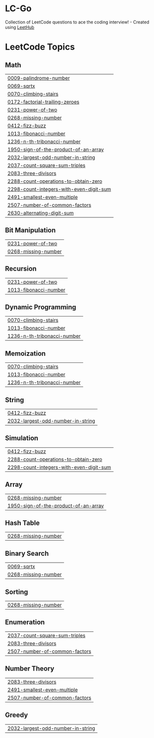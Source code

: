 # LC-Go
Collection of LeetCode questions to ace the coding interview! - Created using [LeetHub](https://github.com/QasimWani/LeetHub)

<!---LeetCode Topics Start-->
# LeetCode Topics
## Math
|  |
| ------- |
| [0009-palindrome-number](https://github.com/jigyansunanda/LC-Go/tree/master/0009-palindrome-number) |
| [0069-sqrtx](https://github.com/jigyansunanda/LC-Go/tree/master/0069-sqrtx) |
| [0070-climbing-stairs](https://github.com/jigyansunanda/LC-Go/tree/master/0070-climbing-stairs) |
| [0172-factorial-trailing-zeroes](https://github.com/jigyansunanda/LC-Go/tree/master/0172-factorial-trailing-zeroes) |
| [0231-power-of-two](https://github.com/jigyansunanda/LC-Go/tree/master/0231-power-of-two) |
| [0268-missing-number](https://github.com/jigyansunanda/LC-Go/tree/master/0268-missing-number) |
| [0412-fizz-buzz](https://github.com/jigyansunanda/LC-Go/tree/master/0412-fizz-buzz) |
| [1013-fibonacci-number](https://github.com/jigyansunanda/LC-Go/tree/master/1013-fibonacci-number) |
| [1236-n-th-tribonacci-number](https://github.com/jigyansunanda/LC-Go/tree/master/1236-n-th-tribonacci-number) |
| [1950-sign-of-the-product-of-an-array](https://github.com/jigyansunanda/LC-Go/tree/master/1950-sign-of-the-product-of-an-array) |
| [2032-largest-odd-number-in-string](https://github.com/jigyansunanda/LC-Go/tree/master/2032-largest-odd-number-in-string) |
| [2037-count-square-sum-triples](https://github.com/jigyansunanda/LC-Go/tree/master/2037-count-square-sum-triples) |
| [2083-three-divisors](https://github.com/jigyansunanda/LC-Go/tree/master/2083-three-divisors) |
| [2288-count-operations-to-obtain-zero](https://github.com/jigyansunanda/LC-Go/tree/master/2288-count-operations-to-obtain-zero) |
| [2298-count-integers-with-even-digit-sum](https://github.com/jigyansunanda/LC-Go/tree/master/2298-count-integers-with-even-digit-sum) |
| [2491-smallest-even-multiple](https://github.com/jigyansunanda/LC-Go/tree/master/2491-smallest-even-multiple) |
| [2507-number-of-common-factors](https://github.com/jigyansunanda/LC-Go/tree/master/2507-number-of-common-factors) |
| [2630-alternating-digit-sum](https://github.com/jigyansunanda/LC-Go/tree/master/2630-alternating-digit-sum) |
## Bit Manipulation
|  |
| ------- |
| [0231-power-of-two](https://github.com/jigyansunanda/LC-Go/tree/master/0231-power-of-two) |
| [0268-missing-number](https://github.com/jigyansunanda/LC-Go/tree/master/0268-missing-number) |
## Recursion
|  |
| ------- |
| [0231-power-of-two](https://github.com/jigyansunanda/LC-Go/tree/master/0231-power-of-two) |
| [1013-fibonacci-number](https://github.com/jigyansunanda/LC-Go/tree/master/1013-fibonacci-number) |
## Dynamic Programming
|  |
| ------- |
| [0070-climbing-stairs](https://github.com/jigyansunanda/LC-Go/tree/master/0070-climbing-stairs) |
| [1013-fibonacci-number](https://github.com/jigyansunanda/LC-Go/tree/master/1013-fibonacci-number) |
| [1236-n-th-tribonacci-number](https://github.com/jigyansunanda/LC-Go/tree/master/1236-n-th-tribonacci-number) |
## Memoization
|  |
| ------- |
| [0070-climbing-stairs](https://github.com/jigyansunanda/LC-Go/tree/master/0070-climbing-stairs) |
| [1013-fibonacci-number](https://github.com/jigyansunanda/LC-Go/tree/master/1013-fibonacci-number) |
| [1236-n-th-tribonacci-number](https://github.com/jigyansunanda/LC-Go/tree/master/1236-n-th-tribonacci-number) |
## String
|  |
| ------- |
| [0412-fizz-buzz](https://github.com/jigyansunanda/LC-Go/tree/master/0412-fizz-buzz) |
| [2032-largest-odd-number-in-string](https://github.com/jigyansunanda/LC-Go/tree/master/2032-largest-odd-number-in-string) |
## Simulation
|  |
| ------- |
| [0412-fizz-buzz](https://github.com/jigyansunanda/LC-Go/tree/master/0412-fizz-buzz) |
| [2288-count-operations-to-obtain-zero](https://github.com/jigyansunanda/LC-Go/tree/master/2288-count-operations-to-obtain-zero) |
| [2298-count-integers-with-even-digit-sum](https://github.com/jigyansunanda/LC-Go/tree/master/2298-count-integers-with-even-digit-sum) |
## Array
|  |
| ------- |
| [0268-missing-number](https://github.com/jigyansunanda/LC-Go/tree/master/0268-missing-number) |
| [1950-sign-of-the-product-of-an-array](https://github.com/jigyansunanda/LC-Go/tree/master/1950-sign-of-the-product-of-an-array) |
## Hash Table
|  |
| ------- |
| [0268-missing-number](https://github.com/jigyansunanda/LC-Go/tree/master/0268-missing-number) |
## Binary Search
|  |
| ------- |
| [0069-sqrtx](https://github.com/jigyansunanda/LC-Go/tree/master/0069-sqrtx) |
| [0268-missing-number](https://github.com/jigyansunanda/LC-Go/tree/master/0268-missing-number) |
## Sorting
|  |
| ------- |
| [0268-missing-number](https://github.com/jigyansunanda/LC-Go/tree/master/0268-missing-number) |
## Enumeration
|  |
| ------- |
| [2037-count-square-sum-triples](https://github.com/jigyansunanda/LC-Go/tree/master/2037-count-square-sum-triples) |
| [2083-three-divisors](https://github.com/jigyansunanda/LC-Go/tree/master/2083-three-divisors) |
| [2507-number-of-common-factors](https://github.com/jigyansunanda/LC-Go/tree/master/2507-number-of-common-factors) |
## Number Theory
|  |
| ------- |
| [2083-three-divisors](https://github.com/jigyansunanda/LC-Go/tree/master/2083-three-divisors) |
| [2491-smallest-even-multiple](https://github.com/jigyansunanda/LC-Go/tree/master/2491-smallest-even-multiple) |
| [2507-number-of-common-factors](https://github.com/jigyansunanda/LC-Go/tree/master/2507-number-of-common-factors) |
## Greedy
|  |
| ------- |
| [2032-largest-odd-number-in-string](https://github.com/jigyansunanda/LC-Go/tree/master/2032-largest-odd-number-in-string) |
<!---LeetCode Topics End-->
